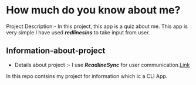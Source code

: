 # How much do you know about me?
Project Description:- In this project, this app is a quiz about me. This app is very simple I have used _**redlinesins**_ to take input from user.

## Information-about-project

* Details about project :- I use _**ReadlineSync**_ for user communication.[Link](https://replit.com/@BharatChotwani/How-much-do-you-know-me?embed=1&output=1)

In this repo contsins my project for information which ic a CLI App.
